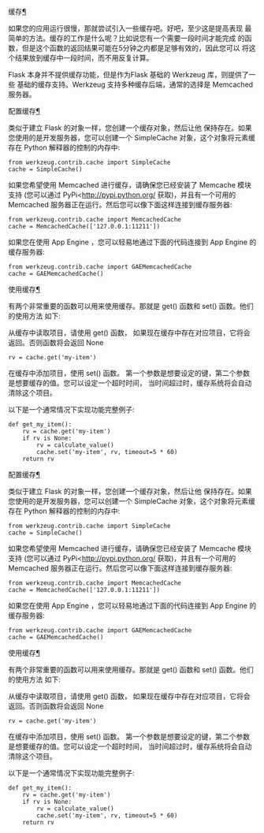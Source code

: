 
<span id="caching-pattern" ></span>
缓存[¶](#caching-pattern)

如果您的应用运行很慢，那就尝试引入一些缓存吧。好吧，至少这是提高表现
最简单的方法。缓存的工作是什么呢？比如说您有一个需要一段时间才能完成
的函数，但是这个函数的返回结果可能在5分钟之内都是足够有效的，因此您可以
将这个结果放到缓存中一段时间，而不用反复计算。


Flask 本身并不提供缓存功能，但是作为Flask 基础的 Werkzeug 库，则提供了一些
基础的缓存支持。Werkzeug 支持多种缓存后端，通常的选择是 Memcached 服务器。


<span id="id2" ></span>
配置缓存[¶](#id2)

类似于建立 Flask 的对象一样，您创建一个缓存对象，然后让他
保持存在。如果您使用的是开发服务器，您可以创建一个 SimpleCache
对象，这个对象将元素缓存在 Python 解释器的控制的内存中:




```
from werkzeug.contrib.cache import SimpleCache
cache = SimpleCache()

```






如果您希望使用 Memcached 进行缓存，请确保您已经安装了 Memcache 模块支持
(您可以通过 PyPi<http://pypi.python.org/ 获取)，并且有一个可用的 Memcached
服务器正在运行。然后您可以像下面这样连接到缓存服务器:




```
from werkzeug.contrib.cache import MemcachedCache
cache = MemcachedCache(['127.0.0.1:11211'])

```






如果您在使用 App Engine ，您可以轻易地通过下面的代码连接到 App Engine 的
缓存服务器:




```
from werkzeug.contrib.cache import GAEMemcachedCache
cache = GAEMemcachedCache()

```









<span id="id3" ></span>
使用缓存[¶](#id3)

有两个非常重要的函数可以用来使用缓存。那就是 get()
函数和 set() 函数。他们的使用方法
如下:


从缓存中读取项目，请使用 get() 函数，
如果现在缓存中存在对应项目，它将会返回。否则函数将会返回 None




```
rv = cache.get('my-item')

```






在缓存中添加项目，使用 set() 函数。
第一个参数是想要设定的键，第二个参数是想要缓存的值。您可以设定一个超时时间，
当时间超过时，缓存系统将会自动清除这个项目。


以下是一个通常情况下实现功能完整例子:




```
def get_my_item():
    rv = cache.get('my-item')
    if rv is None:
        rv = calculate_value()
        cache.set('my-item', rv, timeout=5 * 60)
    return rv

```












<span id="id2" ></span>
配置缓存[¶](#id2)

类似于建立 Flask 的对象一样，您创建一个缓存对象，然后让他
保持存在。如果您使用的是开发服务器，您可以创建一个 SimpleCache
对象，这个对象将元素缓存在 Python 解释器的控制的内存中:




```
from werkzeug.contrib.cache import SimpleCache
cache = SimpleCache()

```






如果您希望使用 Memcached 进行缓存，请确保您已经安装了 Memcache 模块支持
(您可以通过 PyPi<http://pypi.python.org/ 获取)，并且有一个可用的 Memcached
服务器正在运行。然后您可以像下面这样连接到缓存服务器:




```
from werkzeug.contrib.cache import MemcachedCache
cache = MemcachedCache(['127.0.0.1:11211'])

```






如果您在使用 App Engine ，您可以轻易地通过下面的代码连接到 App Engine 的
缓存服务器:




```
from werkzeug.contrib.cache import GAEMemcachedCache
cache = GAEMemcachedCache()

```









<span id="id3" ></span>
使用缓存[¶](#id3)

有两个非常重要的函数可以用来使用缓存。那就是 get()
函数和 set() 函数。他们的使用方法
如下:


从缓存中读取项目，请使用 get() 函数，
如果现在缓存中存在对应项目，它将会返回。否则函数将会返回 None




```
rv = cache.get('my-item')

```






在缓存中添加项目，使用 set() 函数。
第一个参数是想要设定的键，第二个参数是想要缓存的值。您可以设定一个超时时间，
当时间超过时，缓存系统将会自动清除这个项目。


以下是一个通常情况下实现功能完整例子:




```
def get_my_item():
    rv = cache.get('my-item')
    if rv is None:
        rv = calculate_value()
        cache.set('my-item', rv, timeout=5 * 60)
    return rv

```









